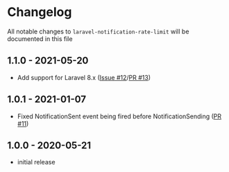 # Changelog

All notable changes to `laravel-notification-rate-limit` will be documented in this file

## 1.1.0 - 2021-05-20

- Add support for Laravel 8.x ([Issue #12](https://github.com/jamesmills/laravel-notification-rate-limit/issues/12)/[PR #13](https://github.com/jamesmills/laravel-notification-rate-limit/pull/13))

## 1.0.1 - 2021-01-07

- Fixed NotificationSent event being fired before NotificationSending ([PR #11](https://github.com/jamesmills/laravel-notification-rate-limit/pull/11))

## 1.0.0 - 2020-05-21

- initial release
